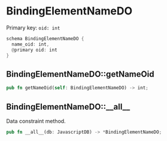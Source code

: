 # BindingElementNameDO

Primary key: `oid: int`

```rust
schema BindingElementNameDO {
  name_oid: int,
  @primary oid: int
}
```
## BindingElementNameDO::getNameOid

```rust
pub fn getNameOid(self: BindingElementNameDO) -> int;
```
## BindingElementNameDO::\_\_all\_\_

Data constraint method.

```rust
pub fn __all__(db: JavascriptDB) -> *BindingElementNameDO;
```
